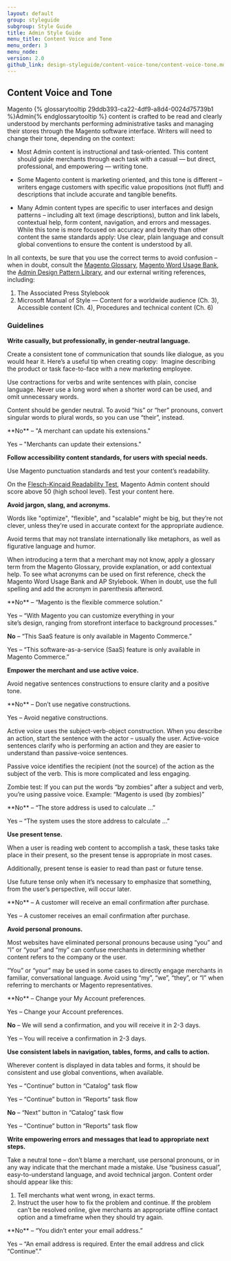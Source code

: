 ```yaml
---
layout: default
group: styleguide
subgroup: Style Guide
title: Admin Style Guide
menu_title: Content Voice and Tone
menu_order: 3
menu_node:
version: 2.0
github_link: design-styleguide/content-voice-tone/content-voice-tone.md
---
```

## Content Voice and Tone

Magento {% glossarytooltip 29ddb393-ca22-4df9-a8d4-0024d75739b1 %}Admin{% endglossarytooltip %} content is crafted to be read and clearly understood by merchants performing administrative tasks and managing their stores through the Magento software interface. Writers will need to change their tone, depending on the context:

* Most Admin content is instructional and task-oriented. This content should guide merchants through each task with a casual — but direct, professional, and empowering — writing tone.

* Some Magento content is marketing oriented, and this tone is different – writers engage customers with specific value propositions (not fluff) and descriptions that include accurate and tangible benefits.

* Many Admin content types are specific to user interfaces and design patterns – including alt text (image descriptions), button and link labels, contextual help, form content, navigation, and errors and messages. While this tone is more focused on accuracy and brevity than other content the same standards apply: Use clear, plain language and consult global conventions to ensure the content is understood by all.

In all contexts, be sure that you use the correct terms to avoid confusion – when in doubt, consult the [Magento Glossary](https://magento.github.io/glossary/index.html), [Magento Word Usage Bank](https://magento.github.io/glossary/word-usage.html), the [Admin Design Pattern Library]({{page.baseurl}}pattern-library/bk-pattern.html), and our external writing references, including:

1.	The Associated Press Stylebook
2.	Microsoft Manual of Style — Content for a worldwide audience (Ch. 3), Accessible content (Ch. 4), Procedures and technical content (Ch. 6)

### Guidelines

**Write casually, but professionally, in gender-neutral language.**

Create a consistent tone of communication that sounds like dialogue, as you would hear it. Here’s a useful tip when creating copy:  Imagine describing the product or task face-to-face with a new marketing employee.

Use contractions for verbs and write sentences with plain, concise language. Never use a long word when a shorter word can be used, and omit unnecessary words.

Content should be gender neutral. To avoid “his” or “her” pronouns, convert singular words to plural words, so you can use “their”, instead.

<div class="bs-callout bs-callout-tip" markdown="1">
 **No** – "A merchant can update his extensions."

  Yes – "Merchants can update their extensions."
</div>


**Follow accessibility content standards, for users with special needs.**

Use Magento punctuation standards and test your content’s readability.  

On the [Flesch-Kincaid Readability Test](http://www.readabilityformulas.com/free-readability-formula-tests.php]), Magento Admin content should score above 50 (high school level). Test your content here.

**Avoid jargon, slang, and acronyms.**

Words like "optimize", "flexible", and "scalable" might be big, but they’re not clever, unless they're used in accurate context for the appropriate audience.

Avoid terms that may not translate internationally like metaphors, as well as figurative language and humor.

When introducing a term that a merchant may not know, apply a glossary term from the Magento Glossary, provide explanation, or add contextual help. To see what acronyms can be used on first reference, check the Magento Word Usage Bank and AP Stylebook. When in doubt, use the full spelling and add the acronym in parenthesis afterword.

<div class="bs-callout bs-callout-tip" markdown="1">
  **No** – “Magento is the flexible commerce solution.”

  Yes – “With Magento you can customize everything in your site’s design, ranging from storefront interface to background processes.”


  **No** – “This SaaS feature is only available in Magento Commerce.”

  Yes – “This software-as-a-service (SaaS) feature is only available in Magento Commerce.”
</div>

**Empower the merchant and use active voice.**

Avoid negative sentences constructions to ensure clarity and a positive tone.

<div class="bs-callout bs-callout-tip" markdown="1">
  **No** – Don’t use negative constructions.

  Yes – Avoid negative constructions.
</div>

Active voice uses the subject-verb-object construction. When you describe an action, start the sentence with the actor – usually the user. Active-voice sentences clarify who is performing an action and they are easier to understand than passive-voice sentences.

Passive voice identifies the recipient (not the source) of the action as the subject of the verb. This is more complicated and less engaging.

Zombie test: If you can put the words “by zombies” after a subject and verb, you’re using passive voice. Example: “Magento is used (by zombies)”

<div class="bs-callout bs-callout-tip" markdown="1">
  **No** – “The store address is used to calculate …”
  
  Yes – “The system uses the store address to calculate ...”
</div>

**Use present tense.**

When a user is reading web content to accomplish a task, these tasks take place in their present, so the present tense is appropriate in most cases.

Additionally, present tense is easier to read than past or future tense.

Use future tense only when it’s necessary to emphasize that something, from the user’s perspective, will occur later.

<div class="bs-callout bs-callout-tip" markdown="1">
  **No** – A customer will receive an email confirmation after purchase.

  Yes – A customer receives an email confirmation after purchase.
</div>

**Avoid personal pronouns.**

Most websites have eliminated personal pronouns because using “you” and “I” or “your” and “my” can confuse merchants in determining whether content refers to the company or the user.

“You” or “your” may be used in some cases to directly engage merchants in familiar, conversational language.
Avoid using “my”, “we”, “they”, or “I” when referring to merchants or Magento representatives.

<div class="bs-callout bs-callout-tip" markdown="1">
  **No** – Change your My Account preferences.

  Yes – Change your Account preferences.


  **No** – We will send a confirmation, and you will receive it in 2-3 days.

  Yes – You will receive a confirmation in 2-3 days.
</div>

**Use consistent labels in navigation, tables, forms, and calls to action.**

Wherever content is displayed in data tables and forms, it should be consistent and use global conventions, when available.

<div class="bs-callout bs-callout-tip" markdown="1">
  Yes – “Continue” button in “Catalog” task flow

  Yes – “Continue” button in “Reports” task flow


  **No** – “Next” button in “Catalog” task flow

  Yes – “Continue” button in “Reports” task flow
</div>

**Write empowering errors and messages that lead to appropriate next steps.**

Take a neutral tone – don’t blame a merchant, use personal pronouns, or in any way indicate that the merchant made a mistake. Use “business casual”, easy-to-understand language, and avoid technical jargon. Content order should appear like this:

1.	Tell merchants what went wrong, in exact terms.
2.	Instruct the user how to fix the problem and continue. If the problem can’t be resolved online, give merchants an appropriate offline contact option and a timeframe when they should try again.

<div class="bs-callout bs-callout-tip" markdown="1">
  **No** – “You didn’t enter your email address.”

  Yes – “An email address is required. Enter the email address and click “Continue”.”
</div>
